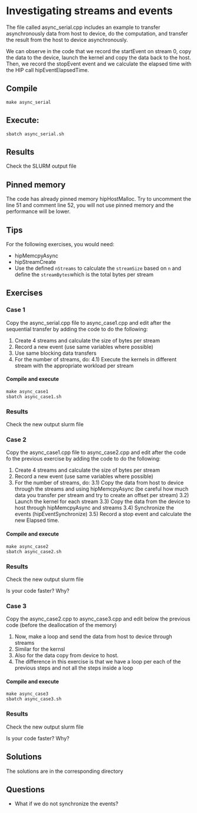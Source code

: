 # Investigating streams and events

The file called async_serial.cpp includes an example to transfer asynchronously data from host to device, do the computation, and transfer the result from the host to device asynchronously.

We can observe in the code that we record the startEvent on stream 0, copy the data to the device, launch the kernel and copy the data back to the host. Then, we record the stopEvent event and we calculate the elapsed time with the HIP call hipEventElapsedTime.

## Compile 

`make async_serial`

## Execute:

`sbatch async_serial.sh`

## Results

Check the SLURM output file

## Pinned memory
The code has already pinned memory hipHostMalloc. Try to uncomment the line 51 and comment line 52, you will not use pinned memory and the performance will be lower.

## Tips

For the following exercises, you would need:

* hipMemcpyAsync
* hipStreamCreate
* Use the defined `nStreams` to calculate the `streamSize` based on `n` and define the `streamBytes`which is the total bytes per stream

## Exercises

### Case 1

Copy the async_serial.cpp file to async_case1.cpp and edit after the sequential transfer by adding the code to do the following:

1) Create 4 streams and calculate the size of bytes per stream
2) Record a new event (use same variables where possible)
3) Use same blocking data transfers
4) For the number of streams, do:
	4.1) Execute the kernels in different stream with the appropriate workload per stream

#### Compile and execute

```
make async_case1
sbatch async_case1.sh
```

### Results

Check the new output slurm file

### Case 2

Copy the async_case1.cpp file to async_case2.cpp and edit after the code fo the previous exercise by adding the code to do the following:

1) Create 4 streams and calculate the size of bytes per stream
2) Record a new event (use same variables where possible)
3) For the number of streams, do:
	3.1) Copy the data from host to device through the streams and using hipMemcpyAsync (be careful how much data you transfer per stream and try to create an offset per stream)
	3.2) Launch the kernel for each stream
	3.3) Copy the data from the device to host through hipMemcpyAsync and streams
	3.4) Synchronize the events (hipEventSynchronize)
	3.5) Record a stop event and calculate the new Elapsed time.

#### Compile and execute

```
make async_case2
sbatch async_case2.sh
```

### Results

Check the new output slurm file

Is your code faster? Why?

### Case 3

Copy the async_case2.cpp to async_case3.cpp and edit below the previous code (before the deallocation of the memory)

1) Now, make a loop and send the data from host to device through streams
2) Similar for the kernsl
3) Also for the data copy from device to host.
4) The difference in this exercise is that we have a loop per each of the previous steps and not all the steps inside a loop

#### Compile and execute

```
make async_case3
sbatch async_case3.sh
```

### Results

Check the new output slurm file


Is your code faster? Why?

## Solutions

The solutions are in the corresponding directory

## Questions

* What if we do not synchronize the events? 
